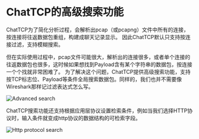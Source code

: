 # ChatTCP的高级搜索功能

ChatTCP为了简化分析过程，会解析出pcap（或pcapng）文件中所有的连接，按连接将往返数据包重组，构建成聊天记录显示。
因此ChatTCP默认只支持按连接过滤，支持模糊搜索。

但在实际使用过程中，pcap文件可能很大，解析出的连接很多，或者单个连接的往返数据包也很多，这时候如果想找到Payload含有某个字符串的数据包，按连接一个个找就非常困难了。
为了解决这个问题，ChatTCP提供高级搜索功能，支持按TCP标志位、Payload等条件全局搜索数据包。同样的，我们也并不需要像Wireshark那样记过滤表达式怎么写。

![Advanced search](/images/search-package/advanced-search.webp)

ChatTCP搜索功能还支持根据应用层协议设置检索条件，例如当我们选择HTTP协议时，输入条件就变成http协议的数据结构的可检索字段。

![Http protocol search](/images/search-package/http-search-condtion.webp)